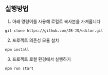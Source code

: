## 실행방법

1. 아래 명령어를 사용해 로컬로 복사본을 가져옵니다

```
git clone https://github.com/JB-JS/editor.git
```

2. 프로젝트 의존성 모듈 설치

```
npm install
```

3. 프로젝트 로컬 환경에서 실행하기

```
npm run start
```
